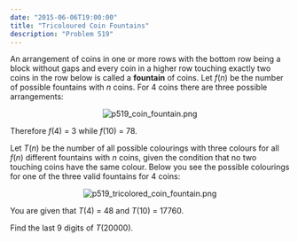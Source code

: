 ```yaml
---
date: "2015-06-06T19:00:00"
title: "Tricoloured Coin Fountains"
description: "Problem 519"
---
```


<p>An arrangement of coins in one or more rows with the bottom row being a block without gaps and every coin in a higher row touching exactly two coins in the row below is called a <b>fountain</b> of coins. Let <var>f</var>(<var>n</var>) be the number of possible fountains with <var>n</var> coins. For 4 coins there are three possible arrangements:</p>
<div align="center"><img alt="p519_coin_fountain.png" src="/images/p519_coin_fountain.png"/></div>
<p>Therefore <var>f</var>(4) = 3 while <var>f</var>(10) = 78.</p>
<p>Let <var>T</var>(<var>n</var>) be the number of all possible colourings with three colours for all <var>f</var>(<var>n</var>) different fountains with <var>n</var> coins, given the condition that no two touching coins have the same colour. Below you see the possible colourings for one of the three valid fountains for 4 coins:</p>
<div align="center"><img alt="p519_tricolored_coin_fountain.png" src="/images/p519_tricolored_coin_fountain.png"/></div>
<p>You are given that <var>T</var>(4) = 48 and <var>T</var>(10) = 17760.</p>
<p>Find the last 9 digits of <var>T</var>(20000).</p>


